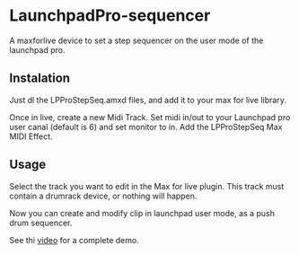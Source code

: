 # LaunchpadPro-sequencer
A maxforlive device to set a step sequencer on the user mode of the launchpad pro.

## Instalation

Just dl the LPProStepSeq.amxd files, and add it to your max for live library.

Once in live, create a new Midi Track. Set midi in/out to your Launchpad pro user canal (default is 6) and set monitor to in. Add the LPProStepSeq Max MIDI Effect.

## Usage
Select the track you want to edit in the Max for live plugin. This track must contain a drumrack device, or nothing will happen.

Now you can create and modify clip in launchpad user mode, as a push drum sequencer.

See thi [video](ww.youtube.com) for a complete demo.

